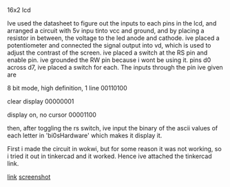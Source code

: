 16x2 lcd

Ive used the datasheet to figure out the inputs to each pins in the lcd, and arranged a circuit with 5v inpu tinto vcc and ground, and by placing a resistor in between, the voltage to the led anode and cathode. ive placed a potentiometer and connected the signal output into vd, which is used to adjust the contrast of the screen. ive placed a switch at the RS pin and enable pin. ive grounded the RW pin because i wont be using it. pins d0 across d7, ive placed a switch for each. The inputs through the pin ive given are

8 bit mode, high definition, 1 line
00110100

clear display
00000001

display on, no cursor
00001100

then, after toggling the rs switch, ive input the binary of the ascii values of each letter in 'bi0sHardware' which makes it display it. 

First i made the circuit in wokwi, but for some reason it was not working, so i tried it out in tinkercad and it worked. Hence ive attached the tinkercad link. 

[link](https://www.tinkercad.com/things/6Kj9Q5AYUFQ-lcd-8-bit)
[screenshot](./img/screenshot.jpg)
